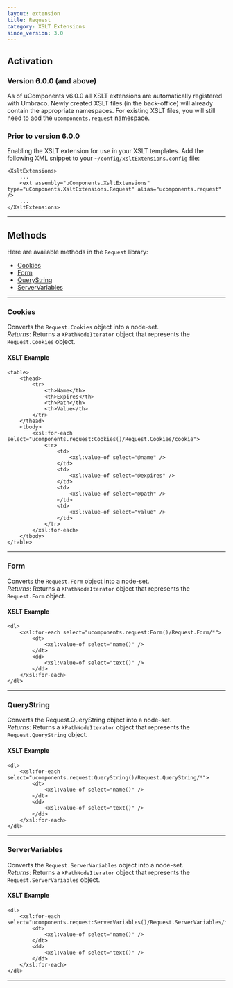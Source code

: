 ```yaml
---
layout: extension
title: Request
category: XSLT Extensions
since_version: 3.0
---
```


## Activation

### Version 6.0.0 (and above)
As of uComponents v6.0.0 all XSLT extensions are automatically registered with Umbraco. Newly created XSLT files (in the back-office) will already contain the appropriate namespaces.  For existing XSLT files, you will still need to add the `ucomponents.request` namespace.

### Prior to version 6.0.0

Enabling the XSLT extension for use in your XSLT templates.
Add the following XML snippet to your `~/config/xsltExtensions.config` file:

	<XsltExtensions>
		...
		<ext assembly="uComponents.XsltExtensions" type="uComponents.XsltExtensions.Request" alias="ucomponents.request" />
		...
	</XsltExtensions>

*****

## Methods
Here are available methods in the `Request` library:

* [Cookies](#cookies)
* [Form](#form)
* [QueryString](#querystring)
* [ServerVariables](#servervariables)

*****

### Cookies
Converts the `Request.Cookies` object into a node-set.<br/>
_Returns_: Returns a `XPathNodeIterator` object that represents the `Request.Cookies` object.


#### XSLT Example

	<table>
		<thead>
			<tr>
				<th>Name</th>
				<th>Expires</th>
				<th>Path</th>
				<th>Value</th>
			</tr>
		</thead>
		<tbody>
			<xsl:for-each select="ucomponents.request:Cookies()/Request.Cookies/cookie">
				<tr>
					<td>
						<xsl:value-of select="@name" />
					</td>
					<td>
						<xsl:value-of select="@expires" />
					</td>
					<td>
						<xsl:value-of select="@path" />
					</td>
					<td>
						<xsl:value-of select="value" />
					</td>
				</tr>
			</xsl:for-each>
		</tbody>
	</table>

*****

### Form
Converts the `Request.Form` object into a node-set.<br/>
_Returns_: Returns a `XPathNodeIterator` object that represents the `Request.Form` object.


#### XSLT Example

	<dl>
		<xsl:for-each select="ucomponents.request:Form()/Request.Form/*">
			<dt>
				<xsl:value-of select="name()" />
			</dt>
			<dd>
				<xsl:value-of select="text()" />
			</dd>
		</xsl:for-each>
	</dl>

*****

### QueryString
Converts the Request.QueryString object into a node-set.<br/>
_Returns_: Returns a `XPathNodeIterator` object that represents the `Request.QueryString` object.


#### XSLT Example

	<dl>
		<xsl:for-each select="ucomponents.request:QueryString()/Request.QueryString/*">
			<dt>
				<xsl:value-of select="name()" />
			</dt>
			<dd>
				<xsl:value-of select="text()" />
			</dd>
		</xsl:for-each>
	</dl>

*****

### ServerVariables
Converts the `Request.ServerVariables` object into a node-set.<br/>
_Returns_: Returns a `XPathNodeIterator` object that represents the `Request.ServerVariables` object.


#### XSLT Example

	<dl>
		<xsl:for-each select="ucomponents.request:ServerVariables()/Request.ServerVariables/*">
			<dt>
				<xsl:value-of select="name()" />
			</dt>
			<dd>
				<xsl:value-of select="text()" />
			</dd>
		</xsl:for-each>
	</dl>

*****
